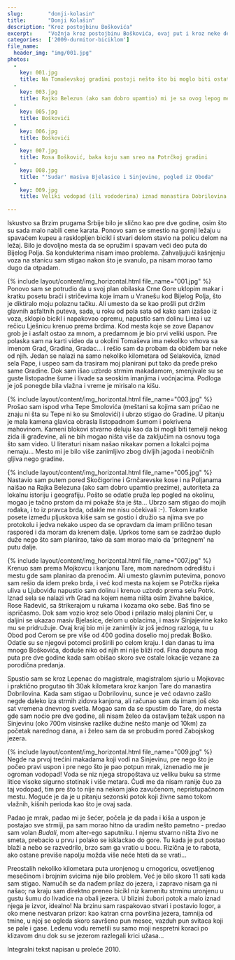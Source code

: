 ```yaml
---
slug:        "donji-kolasin"
title:       "Donji Kolašin"
description: "Kroz postojbinu Boškovića"
excerpt:     "Vožnja kroz postojbinu Boškovića, ovaj put i kroz neke delove koje pre dve godine nisam obišao. Uspon na Zabojsko jezero i vožnja u 'paru'."
categories:  ['2009-durmitor-biciklom']
file_name:
  header_img: "img/001.jpg"
photos:
  -
    key: 001.jpg
    title: Na Tomaševskoj gradini postoji nešto što bi moglo biti ostatak utvrđenja, ali u literaturi nisam ništa našao a ni mešta nisu znali ništa da mi kažu
  -
    key: 003.jpg
    title: Rajko Belezun (ako sam dobro upamtio) mi je sa ovog lepog mesta pokazao kako se koji vrh zove
  -
    key: 005.jpg
    title: Boškovići
  -
    key: 006.jpg
    title: Boškovići
  -
    key: 007.jpg
    title: Rosa Bošković, baka koju sam sreo na Potrčkoj gradini
  -
    key: 008.jpg
    title: "'Sudar' masiva Bjelasice i Sinjevine, pogled iz Oboda"
  -
    key: 009.jpg
    title: Veliki vodopad (ili vododerina) iznad manastira Dobrilovina 
    
---
```


Iskustvo sa Brzim prugama Srbije bilo je slično kao pre dve godine, osim što su sada malo nabili cene karata. Ponovo sam 
se smestio na gornji ležaju u spavaćem kupeu a rasklopljen bicikl i stvari delom stavio na policu delom na ležaj. Bilo 
je dovoljno mesta da se opružim i spavam veći deo puta do Bijelog Polja. Sa kondukterima nisam imao problema. 
Zahvaljujući kašnjenju voza na stanicu sam stigao nakon što je svanulo, pa nisam morao tamo dugo da otpadam.

{% include layout/content/img_horizontal.html file_name="001.jpg" %}
Ponovo sam se potrudio da u svoj plan obilaska Crne Gore uklopim makar i kratku posetu braći i stričevima koje imam u 
Vranešu kod Bijelog Polja, što je diktiralo moju polaznu tačku. Ali umesto da se kao prošli put držim glavnih asfaltnih 
puteva, sada, u roku od pola sata od kako sam izašao iz voza, sklopio bicikl i napakovao opremu, napustio sam dolinu 
Lima i uz rečicu Lješnicu krenuo prema brdima. Kod mesta koje se zove Đapanov grob je i asfalt ostao za mnom, a 
predamnom je bio prvi veliki uspon. Pre polaska sam na karti video da u okolini Tomaševa ima nekoliko vrhova sa imenom 
Grad, Gradina, Gradac... i rešio sam da probam da obiđem bar neke od njih. Jedan se nalazi na samo nekoliko kilometara 
od Selakovića, iznad sela Pape, i uspeo sam da trasiram moj planirani put tako da pređe preko same Gradine. Dok sam 
išao uzbrdo strmim makadamom, smenjivale su se guste listopadne šume i livade sa seoskim imanjima i voćnjacima. Podloga 
je još ponegde bila vlažna i vreme je mirisalo na kišu.

{% include layout/content/img_horizontal.html file_name="003.jpg" %}
Prošao sam ispod vrha Tepe Smolovića (meštani sa kojima sam pričao ne znaju ni šta su Tepe ni ko su Smolovići) i ubrzo stigao do Gradine. U 
pitanju je mala kamena glavica obrasla listopadnom šumom i pokrivena mahovinom. Kameni blokovi stvarno deluju kao da bi 
mogli biti temelji nekog zida ili građevine, ali ne bih mogao ništa više da zaključim na osnovu toga što sam video. U 
literaturi nisam našao nikakav pomen a lokalci pojma nemaju... Mesto mi je bilo više zanimljivo zbog divljih 
jagoda i neobičnih gljiva nego gradine.

{% include layout/content/img_horizontal.html file_name="005.jpg" %}
Nastavio sam putem pored Skočigorine i Grnčarevske kose i na Poljanama naišao na Rajka Belezuna (ako sam dobro upamtio 
prezime), autoriteta za lokalnu istoriju i geografiju. Pošto se odatle pruža lep pogled na okolinu, mogao je tačno 
prstom da mi pokaže šta je šta... Ubrzo sam stigao do mojih rođaka, i to iz pravca brda, odakle me nisu očekivali :-). 
Tokom kratke posete između pljuskova kiše sam se gostio i družio sa njima sve po protokolu i jedva nekako uspeo da se 
opravdam da imam prilično tesan raspored i da moram da krenem dalje. Uprkos tome sam se zadržao duplo duže nego što sam 
planirao, tako da sam morao malo da 'pritegnem' na putu dalje.

{% include layout/content/img_horizontal.html file_name="007.jpg" %}
Krenuo sam prema Mojkovcu i kanjonu Tare, mom narednom odredištu i mestu gde sam planirao da prenoćim. Ali umesto 
glavnim putevima, ponovo sam rešio da idem preko brda, i već kod mesta na kojem se Potrčka rijeka uliva u Ljuboviđu 
napustio sam dolinu i krenuo uzbrdo prema selu Potrk. Iznad sela se nalazi vrh Grad na kojem nema ništa osim živahne 
bakice, Rose Radević, sa štrikerajom u rukama i kozama oko sebe. Baš fino se ispričasmo. Dok sam vozio kroz selo Obod i 
prilazio maloj planini Cer, u daljini se ukazao masiv Bjelasice, delom u oblacima, i masiv Sinjajevine kako mu se 
pridružuje. Ovaj kraj bio mi je zanimljiv iz još jednog razloga, tu u Obod pod Cerom se pre više od 400 godina doselio 
moj predak Boško. Odatle su se njegovi potomci proširili po celom kraju. I dan danas tu ima mnogo Boškovića, doduše 
niko od njih mi nije bliži rod. Fina dopuna mog puta pre dve godine kada sam obišao skoro sve ostale lokacije vezane za 
porodična predanja.

Spustio sam se kroz Lepenac do magistrale, magistralom sjurio u Mojkovac i praktično progutao tih 30ak kilometara kroz 
kanjon Tare do manastira Dobrilovina. Kada sam stigao u Dobrilovinu, sunce je već odavno zašlo negde daleko iza strmih 
zidova kanjona, ali računao sam da imam još oko sat vremena dnevnog svetla. Mogao sam da se spustim do Tare, do mesta 
gde sam noćio pre dve godine, ali nisam želeo da ostavljam težak uspon na Sinjevinu (oko 700m visinske razlike dužine 
nešto manje od 10km) za početak narednog dana, a i želeo sam da se probudim pored Zabojskog jezera.

{% include layout/content/img_horizontal.html file_name="009.jpg" %}
Negde na prvoj trećini makadama koji vodi na Sinjevinu, pre nego što je počeo pravi uspon i pre nego što je pao potpun 
mrak, iznenadio me je ogroman vodopad! Voda se niz njega stropoštava uz veliku buku sa strme litice visoke sigurno 
stotinak i više metara. Čudi me da nisam ranije čuo za taj vodopad, tim pre što to nije na nekom jako zavučenom, 
nepristupačnom mestu. Moguće je da je u pitanju sezonski potok koji živne samo tokom vlažnih, kišnih perioda kao što je 
ovaj sada.

Padao je mrak, padao mi je šećer, počela je da pada i kiša a uspon je postajao sve strmiji, pa sam morao hitno da 
uradim nešto pametno - predao sam volan *Budali*, mom alter-ego saputniku. I njemu stvarno ništa živo ne smeta, prebacio 
u prvu i polako se isklackao do gore. Tu kada je put postao blaži a nebo se razvedrilo, brzo sam ga vratio u bocu. 
Rizična je to rabota, ako ostane previše napolju možda više neće hteti da se vrati...

Preostalih nekoliko kilometara puta uronjenog u crnogoricu, osvetljenog mesečinom i brojnim svicima nije bilo problem. 
Već je bilo skoro 11 sati kada sam stigao. Namučih se da nađem prilaz do jezera, i zapravo nisam ga ni našao; na kraju 
sam direktno preneo bicikl niz kamenitu strminu uronjenu u gustu šumu do livadice na obali jezera. U blizini žubori 
potok a malo iznad njega je izvor, idealno! Na brzinu sam raspakovao stvari i postavio logor, a oko mene nestvaran 
prizor: kao katran crna površina jezera, tamnija od tmine, u njoj se ogleda skoro savršeno pun mesec, vazduh pun 
svitaca koji se pale i gase. Ledenu vodu remetili su samo moji nespretni koraci po klizavom dnu dok su se jezerom 
razlegali krici užasa...

<span class="caption text-muted pull-right">Integralni tekst napisan u proleće 2010.</span>